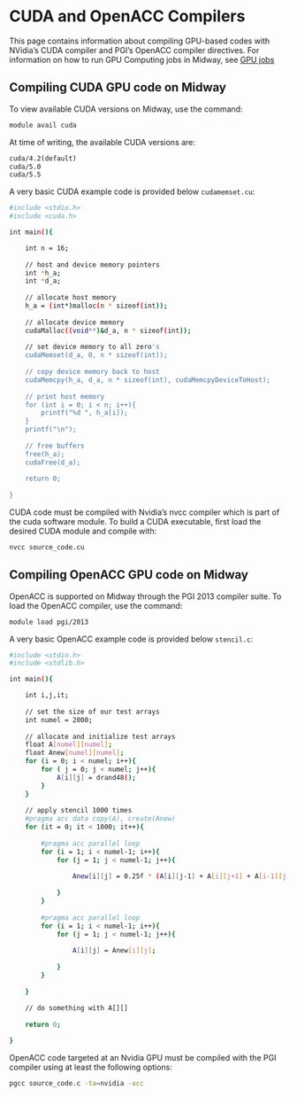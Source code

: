 # CUDA and OpenACC Compilers

This page contains information about compiling GPU-based codes with NVidia’s CUDA compiler and PGI’s OpenACC compiler directives.  For information on how to run GPU Computing jobs in Midway, see [GPU jobs](../../../running-jobs/gpu/index.md#gpu-computing)

## Compiling CUDA GPU code on Midway

To view available CUDA versions on Midway, use the command:

```bash
module avail cuda
```

At time of writing, the available CUDA versions are:

```default
cuda/4.2(default)
cuda/5.0
cuda/5.5
```

A very basic CUDA example code is provided below `cudamemset.cu`:

```bash
#include <stdio.h>
#include <cuda.h>

int main(){

	int n = 16;
	
	// host and device memory pointers
	int *h_a;
	int *d_a;
	
	// allocate host memory
	h_a = (int*)malloc(n * sizeof(int));
	
	// allocate device memory
	cudaMalloc((void**)&d_a, n * sizeof(int));		
	
	// set device memory to all zero's
	cudaMemset(d_a, 0, n * sizeof(int));
	
	// copy device memory back to host
	cudaMemcpy(h_a, d_a, n * sizeof(int), cudaMemcpyDeviceToHost);	
	
	// print host memory
	for (int i = 0; i < n; i++){
		printf("%d ", h_a[i]);
	}
	printf("\n");
	
	// free buffers
	free(h_a);
	cudaFree(d_a);
	
	return 0;
	
}
```

CUDA code must be compiled with Nvidia’s nvcc compiler which is part of the cuda software module.  To build a CUDA executable, first load the desired CUDA module and compile with:

```bash
nvcc source_code.cu
```

## Compiling OpenACC GPU code on Midway

OpenACC is supported on Midway through the PGI 2013 compiler suite.  To load the OpenACC compiler, use the command:

```bash
module load pgi/2013
```

A very basic OpenACC example code is provided below `stencil.c`:

```bash
#include <stdio.h>
#include <stdlib.h>

int main(){

	int i,j,it;
	
	// set the size of our test arrays
	int numel = 2000;
	
	// allocate and initialize test arrays
	float A[numel][numel];
	float Anew[numel][numel];
	for (i = 0; i < numel; i++){
		for ( j = 0; j < numel; j++){
			A[i][j] = drand48();
		}	
	}
	
	// apply stencil 1000 times
	#pragma acc data copy(A), create(Anew)
	for (it = 0; it < 1000; it++){
		
		#pragma acc parallel loop
		for (i = 1; i < numel-1; i++){
			for (j = 1; j < numel-1; j++){
				
				Anew[i][j] = 0.25f * (A[i][j-1] + A[i][j+1] + A[i-1][j] + A[i+1][j]);
				
			}	
		}
		
		#pragma acc parallel loop
		for (i = 1; i < numel-1; i++){
			for (j = 1; j < numel-1; j++){
				
				A[i][j] = Anew[i][j];
				
			}	
		}
		
	}
	
	// do something with A[][]
	
	return 0;

}
```

OpenACC code targeted at an Nvidia GPU must be compiled with the PGI compiler using at least the following options:

```bash
pgcc source_code.c -ta=nvidia -acc
```
